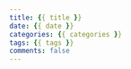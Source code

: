 ```yaml
---
title: {{ title }}
date: {{ date }}
categories: {{ categories }}
tags: {{ tags }}
comments: false
---
```

